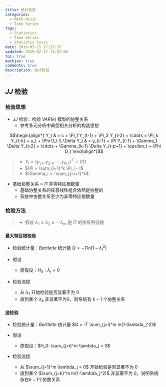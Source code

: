 ```yaml
---
title: 统计检验
categories:
  - Math Mixin
  - Time Series
tags:
  - Statistics
  - Time Series
  - Statistic Tests
date: 2019-03-21 17:27:37
updated: 2019-02-17 11:57:08
toc: true
mathjax: true
comments: true
description: 统计检验
---
```


##	*JJ* 检验

###	检验思想

-	*JJ* 检验：检验 $VAR(k)$ 模型的协整关系
	-	参考多元分析中典型相关分析的构造思想

$$\begin{align*}
Y_t & = c + \Pi_1 Y_{t-1} + \Pi_2 Y_{t-2} + \cdots +
	\Pi_k Y_{t-k} + u_t + \Phi D_t \\
\Delta Y_t & = y_{t-1} + \Pi Y_{t-1} + \Gamma_1 \Delta Y_{t-2}
	+ \cdots + \Gamma_{k-1} \Delta Y_{t-p+1} + \epsilon_t + \Phi D_t
\end{align*}$$

> - $Y_t = (y_{1,t}, y_{2,t}, \cdots, y_{N,t})^T \sim I(1)$
> - $\Pi = \sum_{i=1}^k \Pi_i - I$
> - $\Gamma_i = -\sum_{j=i+1}^k$

-	基础协整关系 = $\Pi$ 非零特征根数量
	-	基础协整关系的任意线性组合依然是协整的
	-	系统中协整关系至少为非零特征根数量

###	检验方法

>  - 假设 $\lambda_1 \geq \lambda_2  \geq \cdots \lambda_m$ 是 $\Pi$ 的所有特征根

####	最大特征根检验


-	检验统计量：*Bartlette* 统计量 $Q = -Tln(1-\lambda_i^2)$

-	假设
	-	原假设：$H_0: \lambda_i = 0$

-	检验流程
	-	从 $\lambda_1$ 开始检验是否显著不为 0
	-	直到某个 $\lambda_k$ 非显著不为0，则系统有 $k-1$ 个协整关系

####	迹检验

-	检验统计量：*Bartlette* 统计量 $Q = -T \sum_{j=i}^m ln(1-\lambda_j^2)$

-	假设
	-	原假设：$H_0: \sum_{j=i}^m \lambda_j = 0$

-	检验流程
	-	从 $\sum_{j=1}^m \lambda_j = 0$ 开始检验是否显著不为 0
	-	直到某个 $\sum_{j=k}^m ln(1-\lambda_j^2)$ 非显著不为 0，说明系统存在$k-1$个协整关系

